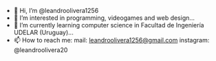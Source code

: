 - 👋 Hi, I’m @leandroolivera1256
- 👀 I’m interested in programming, videogames and web design...
- 🌱 I’m currently learning computer science in Facultad de Ingeniería UDELAR (Uruguay)...
- 📫 How to reach me:
  mail: leandroolivera1256@gmail.com
  instagram: @leandroolivera20
  

<!---
leandroolivera1256/leandroolivera1256 is a ✨ special ✨ repository because its `README.md` (this file) appears on your GitHub profile.
You can click the Preview link to take a look at your changes.
--->

